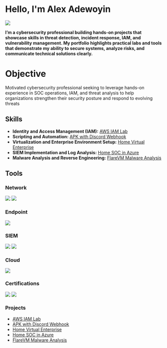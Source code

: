 # Hello, I'm Alex Adewoyin
<a href="https://www.linkedin.com/in/alexadewoyin"><img src="https://img.shields.io/badge/-LinkedIn-0072b1?&style=for-the-badge&logo=linkedin&logoColor=white" /></a>


**I’m a cybersecurity professional building hands-on projects that showcase skills in threat detection, incident response, IAM, and vulnerability management. My portfolio highlights practical labs and tools that demonstrate my ability to secure systems, analyze risks, and communicate technical solutions clearly.**



# Objective

Motivated cybersecurity professional seeking to leverage hands-on experience in SOC operations, IAM, and threat analysis to help organizations strengthen their security posture and respond to evolving threats


## Skills

- **Identity and Access Management (IAM):** [AWS IAM Lab](https://github.com/whozdae/AWS-IAM-)  
- **Scripting and Automation:** [APK with Discord Webhook](https://github.com/whozdae/APK-w-Discord-Webhook)
- **Virtualization and Enterprise Environment Setup:** [Home Virtual Enterprise](https://github.com/whozdae/home-virtual-enterprise)  
- **SIEM Implementation and Log Analysis:** [Home SOC in Azure](https://github.com/whozdae/Home-SOC-in-Azure)  
- **Malware Analysis and Reverse Engineering:** [FlareVM Malware Analysis](https://github.com/whozdae/flarevm-malware-analysis)  


## Tools

### Network
<div>
    <img src="https://img.shields.io/badge/-Wireshark-1679A7?&style=for-the-badge&logo=Wireshark&logoColor=white" />
    <img src="https://img.shields.io/badge/-Suricata-EF3B2D?&style=for-the-badge&logo=Suricata&logoColor=white" />
<div>

### Endpoint
<div>
    <img src="https://img.shields.io/badge/-Microsoft_Defender_for_Endpoint-00A4EF?&style=for-the-badge&logo=Microsoft&logoColor=white" />
<div>

### SIEM
<div>
    <img src="https://img.shields.io/badge/-Microsoft_Sentinel-0078D4?&style=for-the-badge&logo=Microsoft&logoColor=white" />
    <img src="https://img.shields.io/badge/-Splunk-000000?&style=for-the-badge&logo=Splunk&logoColor=white" />
<div>

### Cloud

<div>
    <img src="https://img.shields.io/badge/-Amazon_Web_Services-232F3E?&style=for-the-badge&logo=amazon-aws&logoColor=white" />
<div>
    
### Certifications

<div>
    <img src="https://img.shields.io/badge/-Security%2B-FF0000?&style=for-the-badge&logo=CompTIA&logoColor=white" />
    <img src="https://img.shields.io/badge/-Google_Cybersecurity_Professional-4285F4?&style=for-the-badge&logo=google&logoColor=white" />
<div>
    
### Projects

- [AWS IAM Lab](https://github.com/whozdae/AWS-IAM-)
- [APK with Discord Webhook](https://github.com/whozdae/APK-w-Discord-Webhook)
- [Home Virtual Enterprise](https://github.com/whozdae/home-virtual-enterprise) 
- [Home SOC in Azure](https://github.com/whozdae/Home-SOC-in-Azure) 
- [FlareVM Malware Analysis](https://github.com/whozdae/flarevm-malware-analysis)  


  
